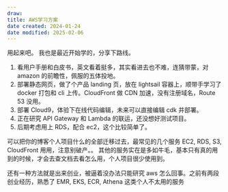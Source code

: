 ```yaml
---
draw:
title: AWS学习方案
date created: 2024-01-24
date modified: 2025-02-06
---
```


用起来吧。
我也是最近开始学的，分享下路线。

1. 看用户手册和白皮书，英文看着挺多，其实看进去也不难，连猜带蒙，对 amazon 的前瞻性，佩服的五体投地。
2. 部署静态网页，做了个产品 landing 页，放在 lightsail 容器上，顺带手学习了 docker 打包和 cli 上传。CloudFront 做 CDN 加速，没有注册域名，Route 53 没用。
3. 部署 Cloud9，体验下在线代码编辑，未来可以直接编辑 cdk 并部署。
4. 正在研究 API Gateway 和 Lambda 的联运，还没想好测试项目。
5. 后期考虑用上 RDS，配合 ec2，这个比较简单了。

可以把你的博客个人项目什么的全部迁移过去，最常见的几个服务 EC2, RDS, S3, CloudFront 用用，注意别破产。。
其他的服务实在是多如牛毛，基本只有真的用到的时候，才会去查文档去看怎么用，个人项目很少使用到。

  

还有一种方法就是出来创业，被逼着没办法只能研究 aws 怎么回事。之前有两段创业经历，熟悉了 EMR, EKS, ECR, Athena 这类个人不太用的服务
